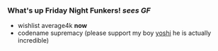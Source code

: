 ### What's up Friday Night Funkers! *sees GF*
- wishlist average4k **now**
- codename supremacy (please support my boy [yoshi](https://twitter.com/yoshicrafter29) he is actually incredible) 

<!--
**WizardMantis441/WizardMantis441** is a ✨ _special_ ✨ repository because its `README.md` (this file) appears on your GitHub profile.

Here are some ideas to get you started:

- 🔭 I’m currently working on ...
- 🌱 I’m currently learning ...
- 👯 I’m looking to collaborate on ...
- 🤔 I’m looking for help with ...
- 💬 Ask me about ...
- 📫 How to reach me: ...
- 😄 Pronouns: ...
- ⚡ Fun fact: ...
-->

